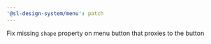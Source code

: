 ```yaml
---
'@sl-design-system/menu': patch
---
```


Fix missing `shape` property on menu button that proxies to the button
